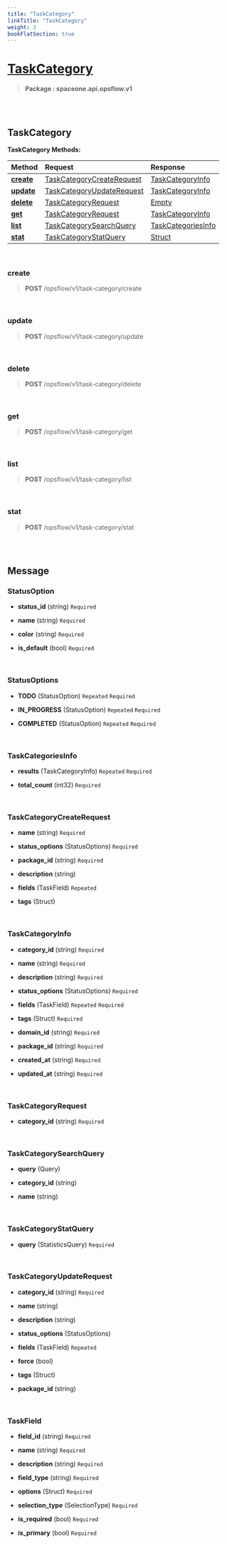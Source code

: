 ```yaml
---
title: "TaskCategory"
linkTitle: "TaskCategory"
weight: 3
bookFlatSection: true
---
```

# [TaskCategory](#TaskCategory)



>  **Package : spaceone.api.opsflow.v1**

<br>
<br>

## TaskCategory





**TaskCategory Methods:**


| Method | Request | Response |
| :----- | :-------- | :-------- |
| [**create**](./TaskCategory#create) | [TaskCategoryCreateRequest](TaskCategory#taskcategorycreaterequest) | [TaskCategoryInfo](TaskCategory#taskcategoryinfo) |
| [**update**](./TaskCategory#update) | [TaskCategoryUpdateRequest](TaskCategory#taskcategoryupdaterequest) | [TaskCategoryInfo](TaskCategory#taskcategoryinfo) |
| [**delete**](./TaskCategory#delete) | [TaskCategoryRequest](TaskCategory#taskcategoryrequest) | [Empty](TaskCategory#empty) |
| [**get**](./TaskCategory#get) | [TaskCategoryRequest](TaskCategory#taskcategoryrequest) | [TaskCategoryInfo](TaskCategory#taskcategoryinfo) |
| [**list**](./TaskCategory#list) | [TaskCategorySearchQuery](TaskCategory#taskcategorysearchquery) | [TaskCategoriesInfo](TaskCategory#taskcategoriesinfo) |
| [**stat**](./TaskCategory#stat) | [TaskCategoryStatQuery](TaskCategory#taskcategorystatquery) | [Struct](TaskCategory#struct) |



    
<br>

### create





> **POST** /opsflow/v1/task-category/create
>






    
<br>

### update





> **POST** /opsflow/v1/task-category/update
>






    
<br>

### delete





> **POST** /opsflow/v1/task-category/delete
>






    
<br>

### get





> **POST** /opsflow/v1/task-category/get
>






    
<br>

### list





> **POST** /opsflow/v1/task-category/list
>






    
<br>

### stat





> **POST** /opsflow/v1/task-category/stat
>






    


<br>
<br>

## Message



### StatusOption
* **status_id** (string)   `Required` 

    
* **name** (string)   `Required` 

    
* **color** (string)   `Required` 

    
* **is_default** (bool)   `Required` 

    <br>

### StatusOptions
* **TODO** (StatusOption)  `Repeated`    `Required` 

    
* **IN_PROGRESS** (StatusOption)  `Repeated`    `Required` 

    
* **COMPLETED** (StatusOption)  `Repeated`    `Required` 

    <br>

### TaskCategoriesInfo
* **results** (TaskCategoryInfo)  `Repeated`    `Required` 

    
* **total_count** (int32)   `Required` 

    <br>

### TaskCategoryCreateRequest
* **name** (string)   `Required` 

    
* **status_options** (StatusOptions)   `Required` 

    
* **package_id** (string)   `Required` 

    
* **description** (string)  

    
* **fields** (TaskField)  `Repeated`   

    
* **tags** (Struct)  

    <br>

### TaskCategoryInfo
* **category_id** (string)   `Required` 

    
* **name** (string)   `Required` 

    
* **description** (string)   `Required` 

    
* **status_options** (StatusOptions)   `Required` 

    
* **fields** (TaskField)  `Repeated`    `Required` 

    
* **tags** (Struct)   `Required` 

    
* **domain_id** (string)   `Required` 

    
* **package_id** (string)   `Required` 

    
* **created_at** (string)   `Required` 

    
* **updated_at** (string)   `Required` 

    <br>

### TaskCategoryRequest
* **category_id** (string)   `Required` 

    <br>

### TaskCategorySearchQuery
* **query** (Query)  

    
* **category_id** (string)  

    
* **name** (string)  

    <br>

### TaskCategoryStatQuery
* **query** (StatisticsQuery)   `Required` 

    <br>

### TaskCategoryUpdateRequest
* **category_id** (string)   `Required` 

    
* **name** (string)  

    
* **description** (string)  

    
* **status_options** (StatusOptions)  

    
* **fields** (TaskField)  `Repeated`   

    
* **force** (bool)  

    
* **tags** (Struct)  

    
* **package_id** (string)  

    <br>

### TaskField
* **field_id** (string)   `Required` 

    
* **name** (string)   `Required` 

    
* **description** (string)   `Required` 

    
* **field_type** (string)   `Required` 

    
* **options** (Struct)   `Required` 

    
* **selection_type** (SelectionType)   `Required` 

    
* **is_required** (bool)   `Required` 

    
* **is_primary** (bool)   `Required` 

    <br>
